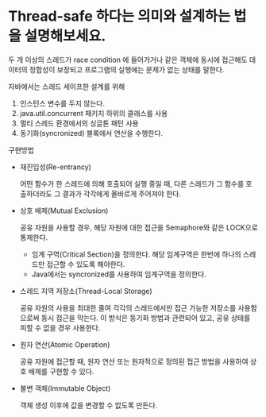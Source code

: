 # Thread-safe 하다는 의미와 설계하는 법을 설명해보세요.
두 개 이상의 스레드가 race condition 에 들어가거나 같은 객체에 동시에 접근해도 데이터의 정합성이 보장되고 프로그램의 실행에는 문제가 없는 상태를 말한다.

자바에서는 스레드 세이프한 설계를 위해

1. 인스턴스 변수를 두지 않는다.
2. java.util.concurrent 패키지 하위의 클래스를 사용
3. 멀티 스레드 환경에서의 싱글톤 패턴 사용
4. 동기화(syncronized) 블록에서 연산을 수행한다.

구현방법

- 재진입성(Re-entrancy)

  어떤 함수가 한 스레드에 의해 호출되어 실행 중일 때, 다른 스레드가 그 함수를 호출하더라도 그 결과가 각각에게 올바르게 주어져야 한다.
- 상호 배제(Mutual Exclusion)

  공유 자원을 사용할 경우, 해당 자원에 대한 접근을 Semaphore와 같은 LOCK으로 통제한다.

    - 임계 구역(Critical Section)을 정의한다. 해당 임계구역은 한번에 하나의 스레드만 접근할 수 있도록 해야한다.
    - Java에서는 syncronized를 사용하여 임계구역을 정의한다.
- 스레드 지역 저장소(Thread-Local Storage)

  공유 자원의 사용을 최대한 줄여 각각의 스레드에서만 접근 가능한 저장소를 사용함으로써 동시 접근을 막는다. 이 방식은 동기화 방법과 관련되어 있고, 공유 상태를 피할 수 없을 경우 사용한다.

- 원자 연산(Atomic Operation)
  
    공유 자원에 접근할 때, 원자 연산 또는 원자적으로 정의된 접근 방법을 사용하여 상호 배제를 구현할 수 있다.
- 불변 객체(Immutable Object)

    객체 생성 이후에 값을 변경할 수 없도록 만든다.
